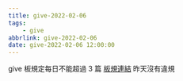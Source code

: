 ```yaml
---
title: give-2022-02-06
tags:
    - give
abbrlink: give-2022-02-06
date: give-2022-02-06 12:00:00
---
```

give 板規定每日不能超過 3 篇 [板規連結](https://www.ptt.cc/bbs/give/M.1612495900.A.C32.html)
昨天沒有違規